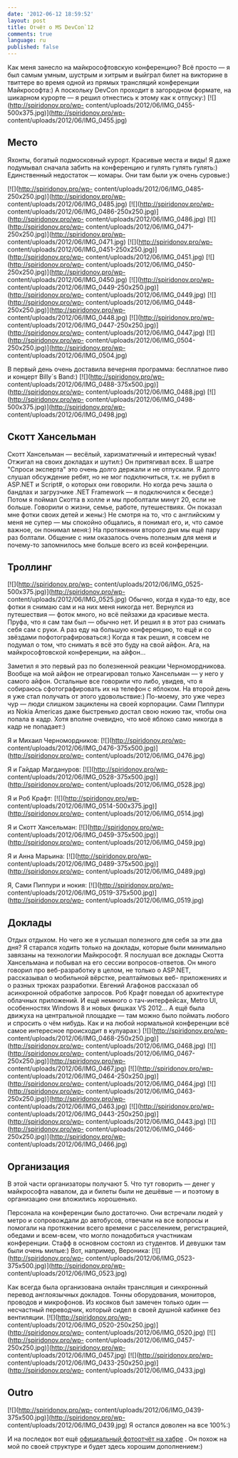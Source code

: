 ```yaml
---
date: '2012-06-12 18:59:52'
layout: post
title: Отчёт о MS DevCon`12
comments: true
language: ru
published: false
---
```


Как меня занесло на майкрософтовскую конференцию? Всё просто — я был самым
умным, шустрым и хитрым и выйграл билет на викторине в твиттере во время одной
из прямых трансляций конференции Майкрософта:) А поскольку DevCon проходит в
загородном формате, на шикарном курорте — я решил отнестись к этому как к
отпуску:) [![](http://spiridonov.pro/wp-
content/uploads/2012/06/IMG_0455-500x375.jpg)](http://spiridonov.pro/wp-
content/uploads/2012/06/IMG_0455.jpg)

## Место

Яхонты, богатый подмосковный курорт. Красивые места и виды! Я даже подумывал
сначала забить на конференцию и гулять гулять гулять:) Единственный недостаток
— комары. Они там были уж очень суровые:)

[![](http://spiridonov.pro/wp-
content/uploads/2012/06/IMG_0485-250x250.jpg)](http://spiridonov.pro/wp-
content/uploads/2012/06/IMG_0485.jpg) [![](http://spiridonov.pro/wp-
content/uploads/2012/06/IMG_0486-250x250.jpg)](http://spiridonov.pro/wp-
content/uploads/2012/06/IMG_0486.jpg) [![](http://spiridonov.pro/wp-
content/uploads/2012/06/IMG_0471-250x250.jpg)](http://spiridonov.pro/wp-
content/uploads/2012/06/IMG_0471.jpg) [![](http://spiridonov.pro/wp-
content/uploads/2012/06/IMG_0451-250x250.jpg)](http://spiridonov.pro/wp-
content/uploads/2012/06/IMG_0451.jpg) [![](http://spiridonov.pro/wp-
content/uploads/2012/06/IMG_0450-250x250.jpg)](http://spiridonov.pro/wp-
content/uploads/2012/06/IMG_0450.jpg) [![](http://spiridonov.pro/wp-
content/uploads/2012/06/IMG_0449-250x250.jpg)](http://spiridonov.pro/wp-
content/uploads/2012/06/IMG_0449.jpg) [![](http://spiridonov.pro/wp-
content/uploads/2012/06/IMG_0448-250x250.jpg)](http://spiridonov.pro/wp-
content/uploads/2012/06/IMG_0448.jpg) [![](http://spiridonov.pro/wp-
content/uploads/2012/06/IMG_0447-250x250.jpg)](http://spiridonov.pro/wp-
content/uploads/2012/06/IMG_0447.jpg) [![](http://spiridonov.pro/wp-
content/uploads/2012/06/IMG_0504-250x250.jpg)](http://spiridonov.pro/wp-
content/uploads/2012/06/IMG_0504.jpg)

В первый день очень доставила вечерняя программа: бесплатное пиво и концерт
Billy`s Band:) [![](http://spiridonov.pro/wp-
content/uploads/2012/06/IMG_0488-375x500.jpg)](http://spiridonov.pro/wp-
content/uploads/2012/06/IMG_0488.jpg) [![](http://spiridonov.pro/wp-
content/uploads/2012/06/IMG_0498-500x375.jpg)](http://spiridonov.pro/wp-
content/uploads/2012/06/IMG_0498.jpg)

## Скотт Хансельман

Скотт Хансельман — весёлый, харизматичный и интересный чувак! Отжигал на своих
докладах и шутил:) Он притягивал всех. В шатре "Спроси эксперта" это очень
долго держали и не отпускали. Я долго слушал обсуждение ребят, но не мог
подключиться, т.к. не рубил в ASP.NET и Script#, о которых они говорили. Но
когда речь зашла о бандлах и загрузчике .NET Framework — я подключился к
беседе:) Потом я поймал Скотта в холле и мы проболтали минут 20, если не
больше. Говорили о жизни, семье, работе, путешествиях. Он показал мне фотки
своих детей и жены:) Не смотря на то, что с английским у меня не супер — мы
спокойно общались, я понимал его, и, что самое важное, он понимал меня:) На
протяжении второго дня мы ещё пару раз болтали. Общение с ним оказалось очень
полезным для меня и почему-то запомнилось мне больше всего из всей
конференции.

## Троллинг

[![](http://spiridonov.pro/wp-
content/uploads/2012/06/IMG_0525-500x375.jpg)](http://spiridonov.pro/wp-
content/uploads/2012/06/IMG_0525.jpg) Обычно, когда я куда-то еду, все фотки я
снимаю сам и на них меня никогда нет. Вернулся из путешествия — фоток много,
но всё пейзажи да красивые места. Пруфа, что я сам там был — обычно нет. И
решил я в этот раз снимать себя сам с руки. А раз еду на большую конференцию,
то ещё и со звёздами пофотографироваться:) Когда я так решил, я совсем не
подумал о том, что снимать я всё это буду на свой айфон. Ага, на
майкрософтовской конференции, на айфон...

Заметил я это первый раз по болезненной реакции Черномордникова. Вообще на мой
айфон не отреагировал только Хансельман — у него у самого айфон. Остальные все
говорили что либо, увидев, что я собираюсь сфотографировать их на телефон с
яблоком. На второй день я уже стал получать от этого удовольствие:) По-моему,
это уже через чур — люди слишком зациклены на своей корпорации. Сами Пиппури
из Nokia Americas даже быстренько достал свою нокию так, чтобы она попала в
кадр. Хотя вполне очевидно, что моё яблоко само никогда в кадр не попадает:)

Я и Михаил Черномордников: [![](http://spiridonov.pro/wp-
content/uploads/2012/06/IMG_0476-375x500.jpg)](http://spiridonov.pro/wp-
content/uploads/2012/06/IMG_0476.jpg)

Я и Гайдар Магдануров: [![](http://spiridonov.pro/wp-
content/uploads/2012/06/IMG_0528-375x500.jpg)](http://spiridonov.pro/wp-
content/uploads/2012/06/IMG_0528.jpg)

Я и Роб Крафт: [![](http://spiridonov.pro/wp-
content/uploads/2012/06/IMG_0514-500x375.jpg)](http://spiridonov.pro/wp-
content/uploads/2012/06/IMG_0514.jpg)

Я и Скотт Хансельман: [![](http://spiridonov.pro/wp-
content/uploads/2012/06/IMG_0459-375x500.jpg)](http://spiridonov.pro/wp-
content/uploads/2012/06/IMG_0459.jpg)

Я и Анна Марьина: [![](http://spiridonov.pro/wp-
content/uploads/2012/06/IMG_0489-375x500.jpg)](http://spiridonov.pro/wp-
content/uploads/2012/06/IMG_0489.jpg)

Я, Сами Пиппури и нокия: [![](http://spiridonov.pro/wp-
content/uploads/2012/06/IMG_0519-375x500.jpg)](http://spiridonov.pro/wp-
content/uploads/2012/06/IMG_0519.jpg)

## Доклады

Отдых отдыхом. Но чего же я услышал полезного для себя за эти два дня? Я
старался ходить только на доклады, которые были минимально завязаны на
технологии Майкрософт. Я послушал все доклады Скотта Хансельмана и побывал на
его сессии вопросов-ответов. Он много говорил про веб-разработку в целом, не
только о ASP.NET, рассказывал о мобильной вёрстке, реалтаймовых веб-
приложениях и о разных трюках разработки. Евгений Агафонов рассказал об
асинхронной обработке запросов. Роб Крафт поведал об архитектуре облачных
приложений. И ещё немного о тач-интерфейсах, Metro UI, особенностях Windows 8
и новых фишках VS 2012... А ещё была движуха на центральной площадке — там
можно было поймать любого и спросить о чём нибудь. Как и на любой нормальной
конференции всё самое интересное происходит в кулуарах:)
[![](http://spiridonov.pro/wp-
content/uploads/2012/06/IMG_0468-250x250.jpg)](http://spiridonov.pro/wp-
content/uploads/2012/06/IMG_0468.jpg) [![](http://spiridonov.pro/wp-
content/uploads/2012/06/IMG_0467-250x250.jpg)](http://spiridonov.pro/wp-
content/uploads/2012/06/IMG_0467.jpg) [![](http://spiridonov.pro/wp-
content/uploads/2012/06/IMG_0464-250x250.jpg)](http://spiridonov.pro/wp-
content/uploads/2012/06/IMG_0464.jpg) [![](http://spiridonov.pro/wp-
content/uploads/2012/06/IMG_0463-250x250.jpg)](http://spiridonov.pro/wp-
content/uploads/2012/06/IMG_0463.jpg) [![](http://spiridonov.pro/wp-
content/uploads/2012/06/IMG_0443-250x250.jpg)](http://spiridonov.pro/wp-
content/uploads/2012/06/IMG_0443.jpg) [![](http://spiridonov.pro/wp-
content/uploads/2012/06/IMG_0466-250x250.jpg)](http://spiridonov.pro/wp-
content/uploads/2012/06/IMG_0466.jpg)

## Организация

В этой части организаторы получают 5. Что тут говорить — денег у майкрософта
навалом, да и билеты были не дешёвые — и поэтому в организацию они вложились
хорошенько.

Персонала на конференции было достаточно. Они встречали людей у метро и
сопровождали до автобусов, отвечали на все вопросы и помогали на протяжении
всего времени с расселением, регистрацией, обедами и всем-всем, что могло
понадобиться участникам конференции. Стафф в основном состоял из студентов. И
девушки там были очень милые:) Вот, например, Вероника:
[![](http://spiridonov.pro/wp-
content/uploads/2012/06/IMG_0523-375x500.jpg)](http://spiridonov.pro/wp-
content/uploads/2012/06/IMG_0523.jpg)

Как всегда была организована онлайн трансляция и синхронный перевод
англоязычных докладов. Тонны оборудования, мониторов, проводов и микрофонов.
Из косяков был замечен только один — несчастный переводчик, который сидел в
своей душной кабинке без вентиляции. [![](http://spiridonov.pro/wp-
content/uploads/2012/06/IMG_0520-250x250.jpg)](http://spiridonov.pro/wp-
content/uploads/2012/06/IMG_0520.jpg) [![](http://spiridonov.pro/wp-
content/uploads/2012/06/IMG_0457-250x250.jpg)](http://spiridonov.pro/wp-
content/uploads/2012/06/IMG_0457.jpg) [![](http://spiridonov.pro/wp-
content/uploads/2012/06/IMG_0433-250x250.jpg)](http://spiridonov.pro/wp-
content/uploads/2012/06/IMG_0433.jpg)

## Outro

[![](http://spiridonov.pro/wp-
content/uploads/2012/06/IMG_0439-375x500.jpg)](http://spiridonov.pro/wp-
content/uploads/2012/06/IMG_0439.jpg) Я остался доволен на все 100%:)

И на последок вот ещё [официальный фотоотчёт на
хабре](http://habrahabr.ru/company/microsoft/blog/145494/) . Он похож на мой
по своей структуре и будет здесь хорошим дополнением:)


